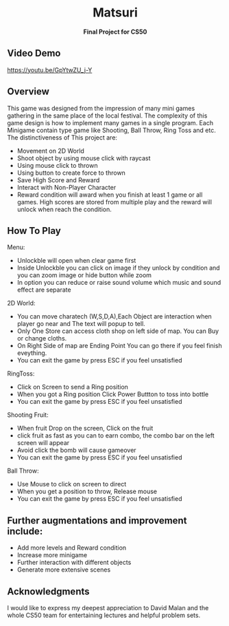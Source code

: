 <div align="center">
	<h1>Matsuri</h1>
	<p>
		<b>Final Project for CS50</b>
	</p>
</div>

## Video Demo
https://youtu.be/GpYtwZU_j-Y

## Overview
This game was designed from the impression of many mini games gathering in the same place of the local festival. The complexity of this game design is how to implement many games in a single program.
Each Minigame contain type game like Shooting, Ball Throw, Ring Toss and etc.
The distinctiveness of This project are:
* Movement on 2D World
* Shoot object by using mouse click with raycast
* Using mouse click to thrown
* Using button to create force to thrown
* Save High Score and Reward
* Interact with Non-Player Character
* Reward condition will award when you finish at least 1 game or all games. High scores are stored from multiple play and the reward will unlock when reach the condition.

## How To Play
Menu:
* Unlockble will open when clear game first
* Inside Unlockble you can click on image if they unlock by condition and you can zoom image or hide button while zoom
* In option you can reduce or raise sound volume which music and sound effect are separate

2D World:
* You can move charatech (W,S,D,A),Each Object are interaction when player go near and The text will popup to tell.
* Only One Store can access cloth shop on left side of map. You can Buy or change cloths.
* On Right Side of map are Ending Point You can go there if you feel finish eveything.
* You can exit the game by press ESC if you feel unsatisfied

RingToss:
* Click on Screen to send a Ring position
* When you got a Ring position Click Power Buttton to toss into bottle
* You can exit the game by press ESC if you feel unsatisfied

Shooting Fruit:
* When fruit Drop on the screen, Click on the fruit
* click fruit as fast as you can to earn combo, the combo bar on the left screen will appear
* Avoid click the bomb will cause gameover
* You can exit the game by press ESC if you feel unsatisfied

Ball Throw:
* Use Mouse to click on screen to direct
* When you get a position to throw, Release mouse
* You can exit the game by press ESC if you feel unsatisfied

## Further augmentations and improvement include:
* Add more levels and Reward condition
* Increase more minigame
* Further interaction with different objects
* Generate more extensive scenes

## Acknowledgments
I would like to express my deepest appreciation to David Malan and the whole CS50 team for entertaining lectures and helpful problem sets.
